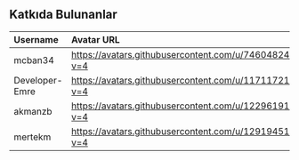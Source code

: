 ## Katkıda Bulunanlar

| Username       | Avatar URL                                            |
|:---------------|:------------------------------------------------------|
| mcban34        | https://avatars.githubusercontent.com/u/74604824?v=4  |
| Developer-Emre | https://avatars.githubusercontent.com/u/117117219?v=4 |
| akmanzb        | https://avatars.githubusercontent.com/u/122961919?v=4 |
| mertekm        | https://avatars.githubusercontent.com/u/129194516?v=4 |

